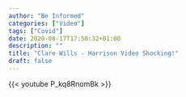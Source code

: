 ```yaml
---
author: "Be Informed"
categories: ["Video"]
tags: ["Covid"]
date: 2020-08-17T17:50:32+01:00
description: ""
title: "Clare Wills - Harrison Video Shocking!"
draft: false
---
```


{{< youtube P_kq8RnomBk >}}